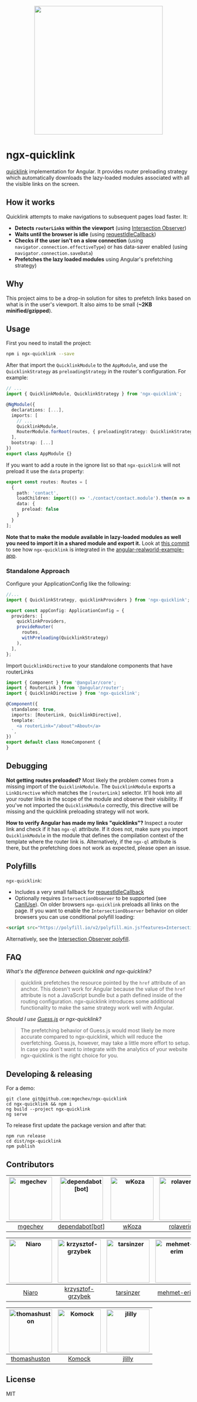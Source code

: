 <p align="center">
  <img src="https://github.com/mgechev/ngx-quicklink/blob/master/logos/logo.png?raw=true" width="350px">
</div>

# ngx-quicklink

[quicklink](https://github.com/GoogleChromeLabs/quicklink) implementation for Angular. It provides router preloading strategy which automatically downloads the lazy-loaded modules associated with all the visible links on the screen.

## How it works

Quicklink attempts to make navigations to subsequent pages load faster. It:

* **Detects `routerLink`s within the viewport** (using [Intersection Observer](https://developer.mozilla.org/en-US/docs/Web/API/Intersection_Observer_API))
* **Waits until the browser is idle** (using [requestIdleCallback](https://developer.mozilla.org/en-US/docs/Web/API/Window/requestIdleCallback))
* **Checks if the user isn't on a slow connection** (using `navigator.connection.effectiveType`) or has data-saver enabled (using `navigator.connection.saveData`)
* **Prefetches the lazy loaded modules** using Angular's prefetching strategy)

## Why

This project aims to be a drop-in solution for sites to prefetch links based on what is in the user's viewport. It also aims to be small (**~2KB minified/gzipped**).

## Usage

First you need to install the project:

```bash
npm i ngx-quicklink --save
```

After that import the `QuicklinkModule` to the `AppModule`, and use the `QuicklinkStrategy` as `preloadingStrategy` in the router's configuration. For example:

```ts
// ...
import { QuicklinkModule, QuicklinkStrategy } from 'ngx-quicklink';

@NgModule({
  declarations: [...],
  imports: [
    // ...
    QuicklinkModule,
    RouterModule.forRoot(routes, { preloadingStrategy: QuicklinkStrategy }),
  ],
  bootstrap: [...]
})
export class AppModule {}
```

If you want to add a route in the ignore list so that `ngx-quicklink` will not preload it use the `data` property:

```ts
export const routes: Routes = [
  {
    path: 'contact',
    loadChildren: import(() => './contact/contact.module').then(m => m.ContactModule),
    data: {
      preload: false
    }
  }
];

```

**Note that to make the module available in lazy-loaded modules as well you need to import it in a shared module and export it.** Look at [this commit](https://github.com/mgechev/angular-realworld-example-app-qucklink/commit/33ea101c7d84bb5ca086f107148bbc958659f83f) to see how `ngx-quicklink` is integrated in the [angular-realworld-example-app](https://github.com/gothinkster/angular-realworld-example-app).


### Standalone Approach

Configure your ApplicationConfig like the following:

```ts
//...
import { QuicklinkStrategy, quicklinkProviders } from 'ngx-quicklink';

export const appConfig: ApplicationConfig = {
  providers: [
    quicklinkProviders,
    provideRouter(
      routes,
      withPreloading(QuicklinkStrategy)
    ),
  ],
};
```

Import `QuicklinkDirective` to your standalone components that have routerLinks

```ts
import { Component } from '@angular/core';
import { RouterLink } from '@angular/router';
import { QuicklinkDirective } from 'ngx-quicklink';

@Component({
  standalone: true,
  imports: [RouterLink, QuicklinkDirective],
  template: `
    <a routerLink="/about">About</a>
  `,
})
export default class HomeComponent {
}
```

## Debugging

**Not getting routes preloaded?** Most likely the problem comes from a missing import of the `QuicklinkModule`. The `QuicklinkModule` exports a `LinkDirective` which matches the `[routerLink]` selector. It'll hook into all your router links in the scope of the module and observe their visibility. If you've not imported the `QuicklinkModule` correctly, this directive will be missing and the quicklink preloading strategy will not work.

**How to verify Angular has made my links "quicklinks"?** Inspect a router link and check if it has `ngx-ql` attribute. If it does not, make sure you import `QuicklinkModule` in the module that defines the compilation context of the template where the router link is. Alternatively, if the `ngx-ql` attribute is there, but the prefetching does not work as expected, please open an issue.

## Polyfills

`ngx-quicklink`:

* Includes a very small fallback for [requestIdleCallback](https://developer.mozilla.org/en-US/docs/Web/API/Window/requestIdleCallback)
* Optionally requires `IntersectionObserver` to be supported (see [CanIUse](https://caniuse.com/#feat=intersectionobserver)). On older browsers `ngx-quicklink` preloads all links on the page. If you want to enable the `IntersectionObserver` behavior on older browsers you can use conditional polyfill loading:

```html
<script src="https://polyfill.io/v2/polyfill.min.js?features=IntersectionObserver"></script>
```

Alternatively, see the [Intersection Observer polyfill](https://github.com/w3c/IntersectionObserver/tree/master/polyfill).

## FAQ

*What's the difference between quicklink and ngx-quicklink?*

>quicklink prefetches the resource pointed by the `href` attribute of an anchor. This doesn't work for Angular because the value of the `href` attribute is not a JavaScript bundle but a path defined inside of the routing configuration. ngx-quicklink introduces some additional functionality to make the same strategy work well with Angular.

*Should I use [Guess.js](https://github.com/guess-js/guess) or ngx-quicklink?*

>The prefetching behavior of Guess.js would most likely be more accurate compared to ngx-quicklink, which will reduce the overfetching. Guess.js, however, may take a little more effort to setup. In case you don't want to integrate with the analytics of your website ngx-quicklink is the right choice for you.

## Developing & releasing

For a demo:

```shell
git clone git@github.com:mgechev/ngx-quicklink
cd ngx-quicklink && npm i
ng build --project ngx-quicklink
ng serve
```

To release first update the package version and after that:

```shell
npm run release
cd dist/ngx-quicklink
npm publish
```

## Contributors

[<img alt="mgechev" src="https://avatars.githubusercontent.com/u/455023?v=4&s=117" width="117">](https://github.com/mgechev) |[<img alt="dependabot[bot]" src="https://avatars.githubusercontent.com/in/29110?v=4&s=117" width="117">](https://github.com/apps/dependabot) |[<img alt="wKoza" src="https://avatars.githubusercontent.com/u/11403260?v=4&s=117" width="117">](https://github.com/wKoza) |[<img alt="rolaveric" src="https://avatars.githubusercontent.com/u/960670?v=4&s=117" width="117">](https://github.com/rolaveric) |[<img alt="thekiba" src="https://avatars.githubusercontent.com/u/1910515?v=4&s=117" width="117">](https://github.com/thekiba) |[<img alt="Flyrell" src="https://avatars.githubusercontent.com/u/19550608?v=4&s=117" width="117">](https://github.com/Flyrell) |
:---: |:---: |:---: |:---: |:---: |:---: |
[mgechev](https://github.com/mgechev) |[dependabot[bot]](https://github.com/apps/dependabot) |[wKoza](https://github.com/wKoza) |[rolaveric](https://github.com/rolaveric) |[thekiba](https://github.com/thekiba) |[Flyrell](https://github.com/Flyrell) |

[<img alt="Niaro" src="https://avatars.githubusercontent.com/u/7147943?v=4&s=117" width="117">](https://github.com/Niaro) |[<img alt="krzysztof-grzybek" src="https://avatars.githubusercontent.com/u/6236664?v=4&s=117" width="117">](https://github.com/krzysztof-grzybek) |[<img alt="tarsinzer" src="https://avatars.githubusercontent.com/u/21989873?v=4&s=117" width="117">](https://github.com/tarsinzer) |[<img alt="mehmet-erim" src="https://avatars.githubusercontent.com/u/34455572?v=4&s=117" width="117">](https://github.com/mehmet-erim) |[<img alt="Timebutt" src="https://avatars.githubusercontent.com/u/10674081?v=4&s=117" width="117">](https://github.com/Timebutt) |[<img alt="pshurygin" src="https://avatars.githubusercontent.com/u/25816676?v=4&s=117" width="117">](https://github.com/pshurygin) |
:---: |:---: |:---: |:---: |:---: |:---: |
[Niaro](https://github.com/Niaro) |[krzysztof-grzybek](https://github.com/krzysztof-grzybek) |[tarsinzer](https://github.com/tarsinzer) |[mehmet-erim](https://github.com/mehmet-erim) |[Timebutt](https://github.com/Timebutt) |[pshurygin](https://github.com/pshurygin) |

[<img alt="thomashuston" src="https://avatars.githubusercontent.com/u/733696?v=4&s=117" width="117">](https://github.com/thomashuston) |[<img alt="Komock" src="https://avatars.githubusercontent.com/u/7387686?v=4&s=117" width="117">](https://github.com/Komock) |[<img alt="jlilly" src="https://avatars.githubusercontent.com/u/2780209?v=4&s=117" width="117">](https://github.com/jlilly) |
:---: |:---: |:---: |
[thomashuston](https://github.com/thomashuston) |[Komock](https://github.com/Komock) |[jlilly](https://github.com/jlilly) |

## License

MIT
